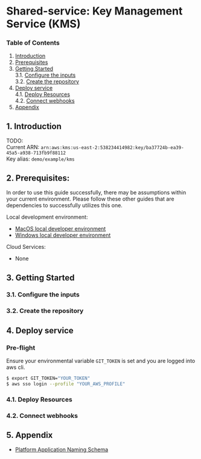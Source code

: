 # Shared-service: Key Management Service (KMS)
### **Table of Contents**
1. [Introduction](#1-introduction)
2. [Prerequisites](#2-Prerequisites)
3. [Getting Started](#3)  
  3.1. [Configure the inputs](#31-configure-the-inputs)  
  3.2. [Create the repository](#32-create-the-repository)  
4. [Deploy service](#4-deploy-service)  
  4.1. [Deploy Resources](#41-deploy-resources)  
  4.2. [Connect webhooks](#42-connect-webhooks)  
5. [Appendix](#5-appendix)

## 1. **Introduction**

TODO:  
Current ARN: `arn:aws:kms:us-east-2:538234414982:key/ba37724b-ea39-45a5-a938-713fb9f88112`  
Key alias: `demo/example/kms`

## 2. **Prerequisites:**

In order to use this guide successfully, there may be assumptions within your current environment. Please follow these other guides that are dependencies to successfully utilizes this one. 

Local development environment:
  - [MacOS local developer environment](./../../../../../development-environments/local/mac/README.md)
  - [Windows local developer environment](./../../../../../development-environments/local/java/windows/README.md)
  
Cloud Services:
- None

## 3. **Getting Started**

### 3.1. Configure the inputs


### 3.2. Create the repository


## 4. **Deploy service**

### Pre-flight
Ensure your environmental variable `GIT_TOKEN` is set and you are logged into aws cli.

```sh
$ export GIT_TOKEN="YOUR_TOKEN"
$ aws sso login --profile "YOUR_AWS_PROFILE"
```

### 4.1. Deploy Resources

### 4.2. Connect webhooks


## 5. Appendix 
- [Platform Application Naming Schema](./../../../../../standards/common-development/git/repository/naming-schemes/platform-sample-applications.md)